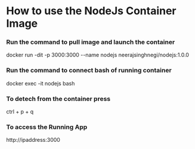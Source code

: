 # How to use the NodeJs Container Image

### Run the command to pull image and launch the container
docker run -dit -p 3000:3000 --name nodejs neerajsinghnegi/nodejs:1.0.0

### Run the command to connect bash of running container
docker exec -it nodejs bash

### To detech from the container press
ctrl + p + q

### To access the Running App
http://ipaddress:3000
